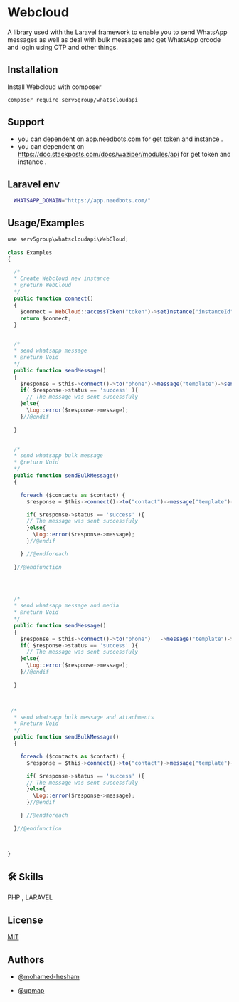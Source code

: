 
# Webcloud

A library used with the Laravel framework to enable you to send WhatsApp messages as well as deal with bulk messages and get WhatsApp qrcode and login using OTP and other things.


## Installation

Install Webcloud with composer

```bash
composer require serv5group/whatscloudapi
```
    
## Support

- you can dependent on app.needbots.com for get token and instance .
- you can dependent on https://doc.stackposts.com/docs/waziper/modules/api for get token and instance .


## Laravel env

```bash
  WHATSAPP_DOMAIN="https://app.needbots.com/"
```


## Usage/Examples

```javascript
use serv5group\whatscloudapi\WebCloud;
 
class Examples
{

  /*
  * Create Webcloud new instance
  * @return WebCloud
  */
  public function connect() 
  {
    $connect = WebCloud::accessToken("token")->setInstance("instanceId");
    return $connect;
  }


  /*
  * send whatsapp message
  * @return Void
  */
  public function sendMessage() 
  {
    $response = $this->connect()->to("phone")->message("template")->send();
    if( $response->status == 'success' ){
      // The message was sent successfuly
    }else{
      \Log::error($response->message);
    }//@endif
    
  }


  /*
  * send whatsapp bulk message
  * @return Void
  */
  public function sendBulkMessage() 
  {

    foreach ($contacts as $contact) {
      $response = $this->connect()->to("contact")->message("template")->send();

      if( $response->status == 'success' ){
      // The message was sent successfuly
      }else{
        \Log::error($response->message);
      }//@endif

    } //@endforeach
    
  }//@endfunction



  
  /*
  * send whatsapp message and media
  * @return Void
  */
  public function sendMessage() 
  {
    $response = $this->connect()->to("phone")   ->message("template")->media("path")->send();
    if( $response->status == 'success' ){
      // The message was sent successfuly
    }else{
      \Log::error($response->message);
    }//@endif
    
  }



 /*
  * send whatsapp bulk message and attachments
  * @return Void
  */
  public function sendBulkMessage() 
  {

    foreach ($contacts as $contact) {
      $response = $this->connect()->to("contact")->message("template")->media("path")->send();

      if( $response->status == 'success' ){
      // The message was sent successfuly
      }else{
        \Log::error($response->message);
      }//@endif

    } //@endforeach
    
  }//@endfunction



}
```


## 🛠 Skills
PHP , LARAVEL


## License

[MIT](https://upmap.org)


## Authors

- [@mohamed-hesham](https://github.com/medo172192)

- [@upmap](https://upmap.org/)
